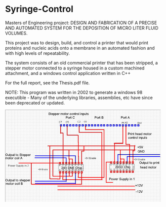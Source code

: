 # Syringe-Control
Masters of Engineering project: DESIGN AND FABRICATION OF A PRECISE AND AUTOMATED SYSTEM FOR THE DEPOSITION OF MICRO LITER FLUID VOLUMES.

This project was to design, build, and control a printer that would print proteins and nucleic acids onto a membrane in an automated fashion and with high levels of repeatability. 

The system consists of an old commercial printer that has been stripped, a stepper motor connected to a syringe housed in a custom machined attachment, and a windows control application written in C++

For the full report, see the Thesis.pdf file. 

NOTE: This program was written in 2002 to generate a windows 98 executible - Many of the underlying libraries, assemblies, etc have since been deprecated or updated. 

![Circuit Diagram](https://github.com/billpottle/Syringe-Control/blob/master/Circuit%20Diagram.jpg)
